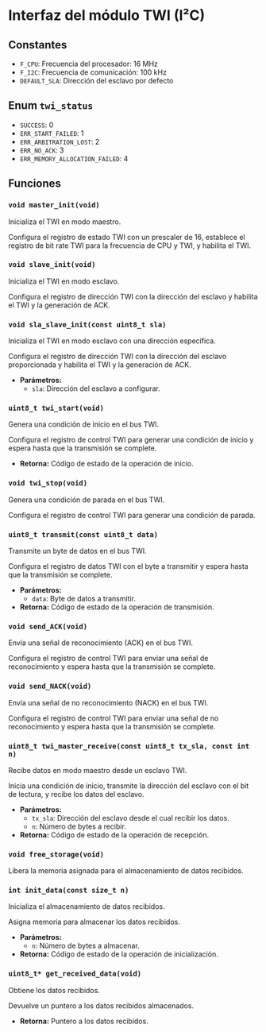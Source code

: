 # Interfaz del módulo TWI (I²C)

## Constantes

- `F_CPU`: Frecuencia del procesador: 16 MHz
- `F_I2C`: Frecuencia de comunicación: 100 kHz
- `DEFAULT_SLA`: Dirección del esclavo por defecto

## Enum `twi_status`

- `SUCCESS`: 0
- `ERR_START_FAILED`: 1
- `ERR_ARBITRATION_LOST`: 2
- `ERR_NO_ACK`: 3
- `ERR_MEMORY_ALLOCATION_FAILED`: 4

## Funciones

### `void master_init(void)`

Inicializa el TWI en modo maestro.

Configura el registro de estado TWI con un prescaler de 16, establece el registro de bit rate TWI para la frecuencia de CPU y TWI, y habilita el TWI.

### `void slave_init(void)`

Inicializa el TWI en modo esclavo.

Configura el registro de dirección TWI con la dirección del esclavo y habilita el TWI y la generación de ACK.

### `void sla_slave_init(const uint8_t sla)`

Inicializa el TWI en modo esclavo con una dirección específica.

Configura el registro de dirección TWI con la dirección del esclavo proporcionada y habilita el TWI y la generación de ACK.

- **Parámetros:**
    - `sla`: Dirección del esclavo a configurar.

### `uint8_t twi_start(void)`

Genera una condición de inicio en el bus TWI.

Configura el registro de control TWI para generar una condición de inicio y espera hasta que la transmisión se complete.

- **Retorna:** Código de estado de la operación de inicio.

### `void twi_stop(void)`

Genera una condición de parada en el bus TWI.

Configura el registro de control TWI para generar una condición de parada.

### `uint8_t transmit(const uint8_t data)`

Transmite un byte de datos en el bus TWI.

Configura el registro de datos TWI con el byte a transmitir y espera hasta que la transmisión se complete.

- **Parámetros:**
    - `data`: Byte de datos a transmitir.
- **Retorna:** Código de estado de la operación de transmisión.

### `void send_ACK(void)`

Envía una señal de reconocimiento (ACK) en el bus TWI.

Configura el registro de control TWI para enviar una señal de reconocimiento y espera hasta que la transmisión se complete.

### `void send_NACK(void)`

Envía una señal de no reconocimiento (NACK) en el bus TWI.

Configura el registro de control TWI para enviar una señal de no reconocimiento y espera hasta que la transmisión se complete.

### `uint8_t twi_master_receive(const uint8_t tx_sla, const int n)`

Recibe datos en modo maestro desde un esclavo TWI.

Inicia una condición de inicio, transmite la dirección del esclavo con el bit de lectura, y recibe los datos del esclavo.

- **Parámetros:**
    - `tx_sla`: Dirección del esclavo desde el cual recibir los datos.
    - `n`: Número de bytes a recibir.
- **Retorna:** Código de estado de la operación de recepción.

### `void free_storage(void)`

Libera la memoria asignada para el almacenamiento de datos recibidos.

### `int init_data(const size_t n)`

Inicializa el almacenamiento de datos recibidos.

Asigna memoria para almacenar los datos recibidos.

- **Parámetros:**
    - `n`: Número de bytes a almacenar.
- **Retorna:** Código de estado de la operación de inicialización.

### `uint8_t* get_received_data(void)`

Obtiene los datos recibidos.

Devuelve un puntero a los datos recibidos almacenados.

- **Retorna:** Puntero a los datos recibidos.